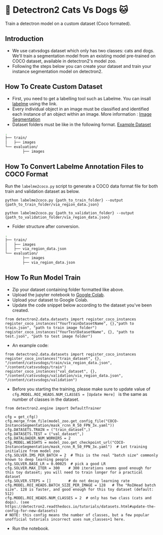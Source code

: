 # :dog: Detectron2 Cats Vs Dogs :cat: 
Train a detectron model on a custom dataset (Coco formated). 

## Introduction
* We use catvsdogs dataset which only has two classes: cats and dogs. We'll train a segmentation model from an existing model pre-trained on COCO dataset, available in detectron2's model zoo.
* Following the steps below you can create your dataset and train your instance segmentation model on detectron2.

## How To Create Custom Dataset
* First, you need to get a labelling tool such as Labelme. You can insall [labelme](https://github.com/wkentaro/labelme) using the link.
* Every individual object in an image must be classified and identified each instance of an object within an image. More information : [Image Segmentation](https://datagen.tech/guides/image-annotation/labelme/)
* Dataset folders must be like in the following format. [Example Dataset](https://github.com/YigitBCesur/Coco-dataset-Dogs-vs-Cats/blob/main/dogs_and_cats.zip)
```bash
.
├── train/
│   ├── images
└── evaluation/
        ├── images   
```

## How To Convert Labelme Annotation Files to COCO Format
Run the ```labelme2coco.py``` script to generate a COCO data format file for both train and validation dataset as below. 
```
python labelme2coco.py {path_to_train_folder} --output {path_to_train_folder/via_region_data.json}
```
```
python labelme2coco.py {path_to_validation_folder} --output {path_to_validation_folder/via_region_data.json}
```
* Folder structure after conversion.
```bash
.
├── train/
│   ├── images
│   ├── via_region_data.json
└── evaluation/
        ├── images   
        ├── via_region_data.json
```
## How To Run Model Train
* Zip your dataset containing folder formatted like above.
* Upload the jupyter notebook to [Google Colab](https://colab.research.google.com/).
* Upload your dataset to Google Colab.
* Update the code snippet below according to the dataset you've been created.

```
from detectron2.data.datasets import register_coco_instances
register_coco_instances("YourTrainDatasetName", {},"path to train.json", "path to train image folder")
register_coco_instances("YourTestDatasetName", {}, "path to test.json", "path to test image folder")
```
* An example code:
```
from detectron2.data.datasets import register_coco_instances
register_coco_instances("train_dataset", {}, "/content/catsvsdogs/train/via_region_data.json", "/content/catsvsdogs/train")
register_coco_instances("val_dataset", {}, "/content/catsvsdogs/validation/via_region_data.json", "/content/catsvsdogs/validation")
```
* Before you starting the training, please make sure to update value of ```cfg.MODEL.ROI_HEADS.NUM_CLASSES = [Update Here] ``` is the same as number of classes in the dataset. 
```
from detectron2.engine import DefaultTrainer

cfg = get_cfg()
cfg.merge_from_file(model_zoo.get_config_file("COCO-InstanceSegmentation/mask_rcnn_R_50_FPN_3x.yaml"))
cfg.DATASETS.TRAIN = ("train_dataset",)
cfg.DATASETS.TEST = ("val_dataset",)
cfg.DATALOADER.NUM_WORKERS = 2
cfg.MODEL.WEIGHTS = model_zoo.get_checkpoint_url("COCO-InstanceSegmentation/mask_rcnn_R_50_FPN_3x.yaml")  # Let training initialize from model zoo
cfg.SOLVER.IMS_PER_BATCH = 2  # This is the real "batch size" commonly known to deep learning people
cfg.SOLVER.BASE_LR = 0.00025  # pick a good LR
cfg.SOLVER.MAX_ITER = 300    # 300 iterations seems good enough for this toy dataset; you will need to train longer for a practical dataset
cfg.SOLVER.STEPS = []        # do not decay learning rate
cfg.MODEL.ROI_HEADS.BATCH_SIZE_PER_IMAGE = 128   # The "RoIHead batch size". 128 is faster, and good enough for this toy dataset (default: 512)
cfg.MODEL.ROI_HEADS.NUM_CLASSES = 2  # only has two class (cats and dogs). (see https://detectron2.readthedocs.io/tutorials/datasets.html#update-the-config-for-new-datasets)
# NOTE: this config means the number of classes, but a few popular unofficial tutorials incorrect uses num_classes+1 here.
```
* Run the notebook.
